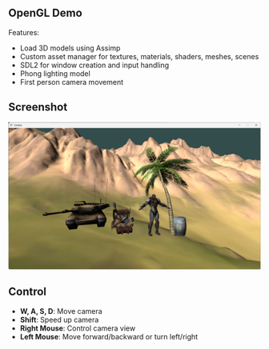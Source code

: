 ## OpenGL Demo

Features:
* Load 3D models using Assimp
* Custom asset manager for textures, materials, shaders, meshes, scenes
* SDL2 for window creation and input handling
* Phong lighting model
* First person camera movement

## Screenshot
![](Demo.png)

## Control
* **W, A, S, D**: Move camera
* **Shift**: Speed up camera
* **Right Mouse**: Control camera view
* **Left Mouse**: Move forward/backward or turn left/right
